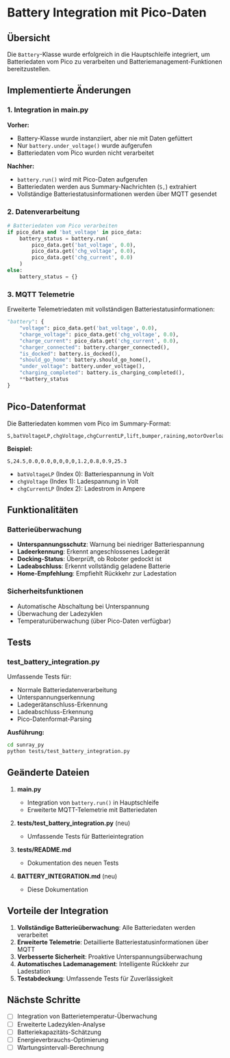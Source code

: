 # Battery Integration mit Pico-Daten

## Übersicht

Die `Battery`-Klasse wurde erfolgreich in die Hauptschleife integriert, um Batteriedaten vom Pico zu verarbeiten und Batteriemanagement-Funktionen bereitzustellen.

## Implementierte Änderungen

### 1. Integration in main.py

**Vorher:**
- Battery-Klasse wurde instanziiert, aber nie mit Daten gefüttert
- Nur `battery.under_voltage()` wurde aufgerufen
- Batteriedaten vom Pico wurden nicht verarbeitet

**Nachher:**
- `battery.run()` wird mit Pico-Daten aufgerufen
- Batteriedaten werden aus Summary-Nachrichten (`S,`) extrahiert
- Vollständige Batteriestatusinformationen werden über MQTT gesendet

### 2. Datenverarbeitung

```python
# Batteriedaten vom Pico verarbeiten
if pico_data and 'bat_voltage' in pico_data:
    battery_status = battery.run(
        pico_data.get('bat_voltage', 0.0),
        pico_data.get('chg_voltage', 0.0),
        pico_data.get('chg_current', 0.0)
    )
else:
    battery_status = {}
```

### 3. MQTT Telemetrie

Erweiterte Telemetriedaten mit vollständigen Batteriestatusinformationen:

```python
"battery": {
    "voltage": pico_data.get('bat_voltage', 0.0),
    "charge_voltage": pico_data.get('chg_voltage', 0.0),
    "charge_current": pico_data.get('chg_current', 0.0),
    "charger_connected": battery.charger_connected(),
    "is_docked": battery.is_docked(),
    "should_go_home": battery.should_go_home(),
    "under_voltage": battery.under_voltage(),
    "charging_completed": battery.is_charging_completed(),
    **battery_status
}
```

## Pico-Datenformat

Die Batteriedaten kommen vom Pico im Summary-Format:

```
S,batVoltageLP,chgVoltage,chgCurrentLP,lift,bumper,raining,motorOverload,mowCurrLP,motorLeftCurrLP,motorRightCurrLP,batteryTemp
```

**Beispiel:**
```
S,24.5,0.0,0.0,0,0,0,0,1.2,0.8,0.9,25.3
```

- `batVoltageLP` (Index 0): Batteriespannung in Volt
- `chgVoltage` (Index 1): Ladespannung in Volt
- `chgCurrentLP` (Index 2): Ladestrom in Ampere

## Funktionalitäten

### Batterieüberwachung
- **Unterspannungsschutz**: Warnung bei niedriger Batteriespannung
- **Ladeerkennung**: Erkennt angeschlossenes Ladegerät
- **Docking-Status**: Überprüft, ob Roboter gedockt ist
- **Ladeabschluss**: Erkennt vollständig geladene Batterie
- **Home-Empfehlung**: Empfiehlt Rückkehr zur Ladestation

### Sicherheitsfunktionen
- Automatische Abschaltung bei Unterspannung
- Überwachung der Ladezyklen
- Temperaturüberwachung (über Pico-Daten verfügbar)

## Tests

### test_battery_integration.py

Umfassende Tests für:
- Normale Batteriedatenverarbeitung
- Unterspannungserkennung
- Ladegerätanschluss-Erkennung
- Ladeabschluss-Erkennung
- Pico-Datenformat-Parsing

**Ausführung:**
```bash
cd sunray_py
python tests/test_battery_integration.py
```

## Geänderte Dateien

1. **main.py**
   - Integration von `battery.run()` in Hauptschleife
   - Erweiterte MQTT-Telemetrie mit Batteriedaten

2. **tests/test_battery_integration.py** (neu)
   - Umfassende Tests für Batterieintegration

3. **tests/README.md**
   - Dokumentation des neuen Tests

4. **BATTERY_INTEGRATION.md** (neu)
   - Diese Dokumentation

## Vorteile der Integration

1. **Vollständige Batterieüberwachung**: Alle Batteriedaten werden verarbeitet
2. **Erweiterte Telemetrie**: Detaillierte Batteriestatusinformationen über MQTT
3. **Verbesserte Sicherheit**: Proaktive Unterspannungsüberwachung
4. **Automatisches Lademanagement**: Intelligente Rückkehr zur Ladestation
5. **Testabdeckung**: Umfassende Tests für Zuverlässigkeit

## Nächste Schritte

- [ ] Integration von Batterietemperatur-Überwachung
- [ ] Erweiterte Ladezyklen-Analyse
- [ ] Batteriekapazitäts-Schätzung
- [ ] Energieverbrauchs-Optimierung
- [ ] Wartungsintervall-Berechnung